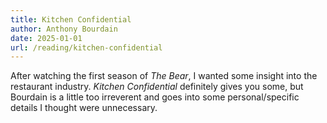 ```yaml
---
title: Kitchen Confidential
author: Anthony Bourdain
date: 2025-01-01
url: /reading/kitchen-confidential
---
```

After watching the first season of _The Bear_, I wanted some insight into the restaurant industry. _Kitchen Confidential_ definitely gives you some, but Bourdain is a little too irreverent and goes into some personal/specific details I thought were unnecessary.
